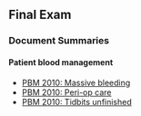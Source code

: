 ## Final Exam

### Document Summaries

#### Patient blood management

- [PBM 2010: Massive bleeding](pbm_2010_massive_bleeding.htm)
- [PBM 2010: Peri-op care](pbm_2010_periop_care.htm)
- [PBM 2010: Tidbits unfinished](pbm_2010_tidbits.htm)
